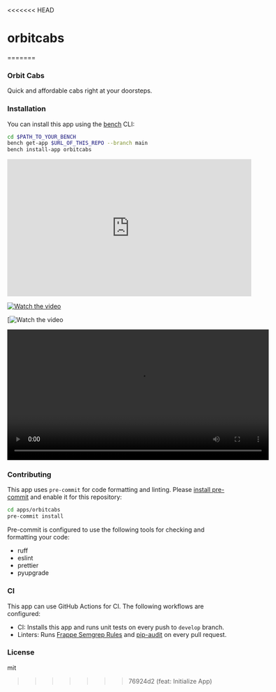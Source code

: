<<<<<<< HEAD
# orbitcabs
=======
### Orbit Cabs

Quick and affordable cabs right at your doorsteps.

### Installation

You can install this app using the [bench](https://github.com/frappe/bench) CLI:

```bash
cd $PATH_TO_YOUR_BENCH
bench get-app $URL_OF_THIS_REPO --branch main
bench install-app orbitcabs
```

<iframe width="560" height="315" src="https://www.youtube.com/embed/Ez8F0nW6S-w?si=ZCY_lyVq577_2xWV" title="YouTube video player" frameborder="0" allow="accelerometer; autoplay; clipboard-write; encrypted-media; gyroscope; picture-in-picture; web-share" referrerpolicy="strict-origin-when-cross-origin" allowfullscreen></iframe>

[![Watch the video](https://img.youtube.com/vi/VIDEO_ID/0.jpg)](https://www.youtube.com/watch?v=VIDEO_ID)


[![Watch the video](https://youtu.be/Ez8F0nW6S-w?si=AtZCNqDuB4H8fth4)

<video width="600" controls>
  <source src="[https://github.com/user/repo/assets/123456/demo.mp4](https://youtu.be/Ez8F0nW6S-w?si=AtZCNqDuB4H8fth4)" type="video/mp4">
  Your browser does not support the video tag.
</video>



### Contributing

This app uses `pre-commit` for code formatting and linting. Please [install pre-commit](https://pre-commit.com/#installation) and enable it for this repository:

```bash
cd apps/orbitcabs
pre-commit install
```

Pre-commit is configured to use the following tools for checking and formatting your code:

- ruff
- eslint
- prettier
- pyupgrade
### CI

This app can use GitHub Actions for CI. The following workflows are configured:

- CI: Installs this app and runs unit tests on every push to `develop` branch.
- Linters: Runs [Frappe Semgrep Rules](https://github.com/frappe/semgrep-rules) and [pip-audit](https://pypi.org/project/pip-audit/) on every pull request.


### License

mit
>>>>>>> 76924d2 (feat: Initialize App)
